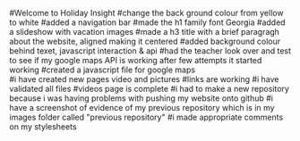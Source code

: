 #Welcome to Holiday Insight
#change the back ground colour from yellow to white
#added a navigation bar
#made the h1 family font Georgia 
#added a slideshow with vacation images 
#made a h3 title with a brief paragragh about the website, aligned making it centered
#added background colour behind texet, javascript interaction & api
#had the teacher look over and test to see if my google maps API is working after few attempts it started working
#created a javascript file for google maps  
#i have created new pages video and pictures
#links are working 
#i have validated all files 
#videos page is complete
#i had to make a new repository because i was having problems with pushing my website onto github 
#i have a screenshot of evidence of my previous repository which is in my images folder called "previous repository"
#i made appropriate comments on my stylesheets
